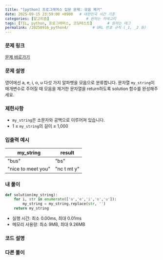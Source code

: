 ```yaml
---
title: "[python] 프로그래머스 입문 문제: 모음 제거"
date: 2025-09-15 23:59:00 +0900   # 대한민국 시간 기준
categories: [알고리즘]                 # 원하는 카테고리
tags: [TIL, python, 프로그래머스, 코딩테스트]       # 원하는 태그
permalink: /20250916_python4/           # URL 번호 규칙 (_1, _2 등)
---
```


### 문제 링크

[문제 바로가기](https://school.programmers.co.kr/learn/courses/30/lessons/120849)



### 문제 설명
영어에선 a, e, i, o, u 다섯 가지 알파벳을 모음으로 분류합니다. 문자열 `my_string`이 매개변수로 주어질 때 모음을 제거한 문자열을 return하도록 solution 함수를 완성해주세요.



### 제한사항

- `my_string`은 소문자와 공백으로 이루어져 있습니다.
- 1 ≤ `my_string`의 길이 ≤ 1,000



### 입출력 예시

| my_string |  result |
| --- | --- |
| "bus" | "bs" | 
| "nice to meet you" | "nc t mt y" | 



### 내 풀이

```python
def solution(my_string):
    for i, str in enumerate(['a','e','i','o','u']):
        my_string = my_string.replace(str, '')
    return my_string
```

- 실행 시간: 최소 0.00ms, 최대 0.01ms
- 메모리 사용량: 최소 9MB, 최대 9.26MB



### 코드 설명




### 다른 풀이


